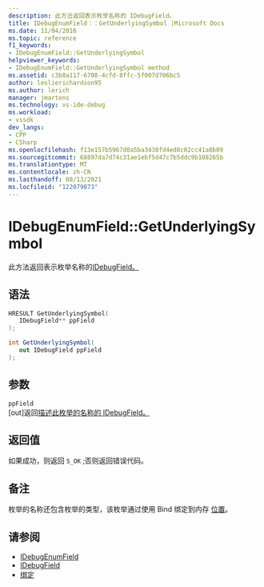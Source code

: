 ```yaml
---
description: 此方法返回表示枚举名称的 IDebugField。
title: IDebugEnumField：：GetUnderlyingSymbol |Microsoft Docs
ms.date: 11/04/2016
ms.topic: reference
f1_keywords:
- IDebugEnumField::GetUnderlyingSymbol
helpviewer_keywords:
- IDebugEnumField::GetUnderlyingSymbol method
ms.assetid: c3b8a117-6708-4cfd-8ffc-5f007d706bc5
author: leslierichardson95
ms.author: lerich
manager: jmartens
ms.technology: vs-ide-debug
ms.workload:
- vssdk
dev_langs:
- CPP
- CSharp
ms.openlocfilehash: f13e157b5967d0a5ba3438fd4ed8c02cc41a8b09
ms.sourcegitcommit: 68897da7d74c31ae1ebf5d47c7b5ddc9b108265b
ms.translationtype: MT
ms.contentlocale: zh-CN
ms.lasthandoff: 08/13/2021
ms.locfileid: "122079073"
---
```

# <a name="idebugenumfieldgetunderlyingsymbol"></a>IDebugEnumField::GetUnderlyingSymbol
此方法返回表示枚举名称的[IDebugField。](../../../extensibility/debugger/reference/idebugfield.md)

## <a name="syntax"></a>语法

```cpp
HRESULT GetUnderlyingSymbol(
   IDebugField** ppField
);
```

```csharp
int GetUnderlyingSymbol(
   out IDebugField ppField
);
```

## <a name="parameters"></a>参数
`ppField`\
[out]返回[描述此枚举的名称的 IDebugField。](../../../extensibility/debugger/reference/idebugfield.md)

## <a name="return-value"></a>返回值
 如果成功，则返回 `S_OK` ;否则返回错误代码。

## <a name="remarks"></a>备注
 枚举的名称还包含枚举的类型，该枚举通过使用 Bind 绑定到内存 [位置](../../../extensibility/debugger/reference/idebugbinder-bind.md)。

## <a name="see-also"></a>请参阅
- [IDebugEnumField](../../../extensibility/debugger/reference/idebugenumfield.md)
- [IDebugField](../../../extensibility/debugger/reference/idebugfield.md)
- [绑定](../../../extensibility/debugger/reference/idebugbinder-bind.md)
